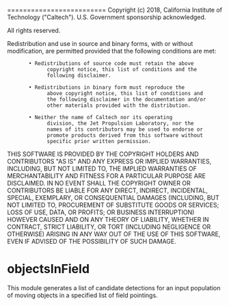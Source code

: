 =========================
Copyright (c) 2018, California Institute of Technology ("Caltech"). 
U.S. Government sponsorship acknowledged.

All rights reserved.

Redistribution and use in source and binary forms, with or without
modification, are permitted provided that the following conditions are
met:

	       • Redistributions of source code must retain the above
                 copyright notice, this list of conditions and the
                 following disclaimer.

	       • Redistributions in binary form must reproduce the
                 above copyright notice, this list of conditions and
                 the following disclaimer in the documentation and/or
                 other materials provided with the distribution.

	       • Neither the name of Caltech nor its operating
                 division, the Jet Propulsion Laboratory, nor the
                 names of its contributors may be used to endorse or
                 promote products derived from this software without
                 specific prior written permission.

THIS SOFTWARE IS PROVIDED BY THE COPYRIGHT HOLDERS AND CONTRIBUTORS
"AS IS" AND ANY EXPRESS OR IMPLIED WARRANTIES, INCLUDING, BUT NOT
LIMITED TO, THE IMPLIED WARRANTIES OF MERCHANTABILITY AND FITNESS FOR
A PARTICULAR PURPOSE ARE DISCLAIMED. IN NO EVENT SHALL THE COPYRIGHT
OWNER OR CONTRIBUTORS BE LIABLE FOR ANY DIRECT, INDIRECT, INCIDENTAL,
SPECIAL, EXEMPLARY, OR CONSEQUENTIAL DAMAGES (INCLUDING, BUT NOT
LIMITED TO, PROCUREMENT OF SUBSTITUTE GOODS OR SERVICES; LOSS OF USE,
DATA, OR PROFITS; OR BUSINESS INTERRUPTION) HOWEVER CAUSED AND ON ANY
THEORY OF LIABILITY, WHETHER IN CONTRACT, STRICT LIABILITY, OR TORT
(INCLUDING NEGLIGENCE OR OTHERWISE) ARISING IN ANY WAY OUT OF THE USE
OF THIS SOFTWARE, EVEN IF ADVISED OF THE POSSIBILITY OF SUCH DAMAGE.

# objectsInField
This module generates a list of candidate detections for an input population of moving objects in a specified list of field pointings.
